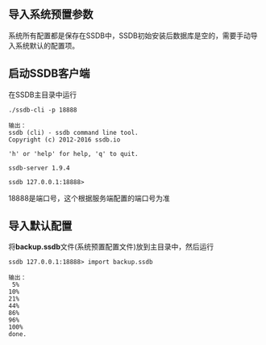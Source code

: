 ## 导入系统预置参数 ##
系统所有配置都是保存在SSDB中，SSDB初始安装后数据库是空的，需要手动导入系统默认的配置项。

## 启动SSDB客户端 ##
在SSDB主目录中运行

	./ssdb-cli -p 18888		
	
	输出：
	ssdb (cli) - ssdb command line tool.
	Copyright (c) 2012-2016 ssdb.io

	'h' or 'help' for help, 'q' to quit.

	ssdb-server 1.9.4

	ssdb 127.0.0.1:18888>

18888是端口号，这个根据服务端配置的端口号为准

## 导入默认配置 ##
将**backup.ssdb**文件(系统预置配置文件)放到主目录中，然后运行

	ssdb 127.0.0.1:18888> import backup.ssdb
	
	输出：
	 5%
	10%
	21%
	44%
	86%
	96%
	100%
	done.


